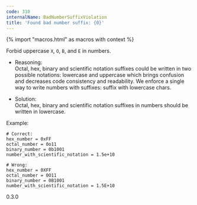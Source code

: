 ```yaml
---
code: 310
internalName: BadNumberSuffixViolation
title: 'Found bad number suffix: {0}'
---
```


{% import "macros.html" as macros with context %}

Forbid uppercase `X`, `O`, `B`, and `E` in numbers.

  - Reasoning:  
    Octal, hex, binary and scientific notation suffixes could be written
    in two possible notations: lowercase and uppercase which brings
    confusion and decreases code consistency and readability. We enforce
    a single way to write numbers with suffixes: suffix with lowercase
    chars.

  - Solution:  
    Octal, hex, binary and scientific notation suffixes in numbers
    should be written in lowercase.

Example:

    # Correct:
    hex_number = 0xFF
    octal_number = 0o11
    binary_number = 0b1001
    number_with_scientific_notation = 1.5e+10
    
    # Wrong:
    hex_number = 0XFF
    octal_number = 0O11
    binary_number = 0B1001
    number_with_scientific_notation = 1.5E+10

<div class="versionadded">

0.3.0

</div>